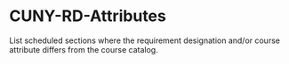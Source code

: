 # CUNY-RD-Attributes
List scheduled sections where the requirement designation and/or course attribute differs from the course catalog.
